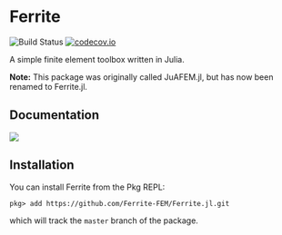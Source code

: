 # Ferrite

![Build Status](https://github.com/Ferrite-FEM/Ferrite.jl/workflows/CI/badge.svg?event=push)
[![codecov.io](http://codecov.io/github/Ferrite-FEM/Ferrite.jl/coverage.svg?branch=master)](http://codecov.io/github/Ferrite-FEM/Ferrite.jl?branch=master)

A simple finite element toolbox written in Julia.

**Note:** This package was originally called JuAFEM.jl, but has now been renamed to Ferrite.jl.

## Documentation

[![][docs-dev-img]][docs-dev-url]

## Installation
You can install Ferrite from the Pkg REPL:
```
pkg> add https://github.com/Ferrite-FEM/Ferrite.jl.git
```
which will track the `master` branch of the package.


[docs-dev-img]: https://img.shields.io/badge/docs-dev-blue.svg
[docs-dev-url]: http://ferrite-fem.github.io/Ferrite.jl/dev/
